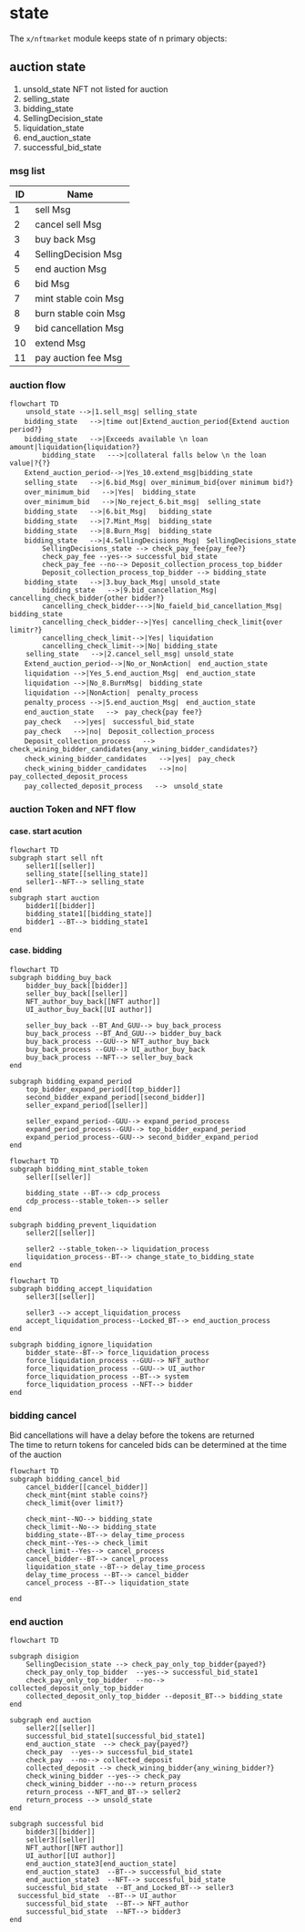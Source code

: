 # state

The `x/nftmarket` module keeps state of n primary objects:


## auction state
1. unsold_state
    NFT not listed for auction
1. selling_state
1. bidding_state
1. SellingDecision_state
1. liquidation_state
1. end_auction_state
1. successful_bid_state

### msg list 

|ID |Name                         |
|---|-----------------------------|
|1  |sell Msg                     |
|2  |cancel sell Msg              |
|3  |buy back Msg                 |
|4  |SellingDecision Msg          |
|5  |end auction Msg              |
|6  |bid Msg                      |
|7  |mint stable coin Msg         |
|8  |burn stable coin Msg         |
|9  |bid cancellation Msg         |
|10 |extend Msg                   |
|11 |pay auction fee Msg          |

### auction flow 
```mermaid
flowchart TD
    unsold_state -->|1.sell_msg| selling_state
　  bidding_state   -->|time out|Extend_auction_period{Extend auction period?}
　  bidding_state   -->|Exceeds available \n loan amount|liquidation{liquidation?}
		bidding_state   --->|collateral falls below \n the loan value|?{?}
　  Extend_auction_period-->|Yes_10.extend_msg|bidding_state
　  selling_state   -->|6.bid_Msg| over_minimum_bid{over minimum bid?}
　  over_minimum_bid   -->|Yes|	bidding_state
　  over_minimum_bid   -->|No_reject_6.bit_msg|	selling_state
　  bidding_state   -->|6.bit_Msg|	bidding_state
　  bidding_state   -->|7.Mint_Msg|	bidding_state
　  bidding_state   -->|8.Burn_Msg|	bidding_state
　  bidding_state   -->|4.SellingDecisions_Msg|　SellingDecisions_state
		SellingDecisions_state --> check_pay_fee{pay_fee?}
		check_pay_fee --yes--> successful_bid_state
		check_pay_fee --no--> Deposit_collection_process_top_bidder
		Deposit_collection_process_top_bidder --> bidding_state
　  bidding_state   -->|3.buy_back_Msg| unsold_state
		bidding_state   -->|9.bid_cancellation_Msg| cancelling_check_bidder{other bidder?}
		cancelling_check_bidder--->|No_faield_bid_cancellation_Msg| bidding_state
		cancelling_check_bidder-->|Yes| cancelling_check_limit{over limitr?}
		cancelling_check_limit-->|Yes| liquidation
		cancelling_check_limit-->|No| bidding_state
    selling_state   -->|2.cancel_sell_msg| unsold_state
　  Extend_auction_period-->|No_or_NonAction|　end_auction_state
　  liquidation -->|Yes_5.end_auction_Msg|　end_auction_state
　  liquidation -->|No_8.BurnMsg|　bidding_state
　  liquidation -->|NonAction|　penalty_process
　  penalty_process -->|5.end_auction_Msg|　end_auction_state
　  end_auction_state   -->　pay_check{pay fee?}
　  pay_check   -->|yes|　successful_bid_state
　  pay_check   -->|no|　Deposit_collection_process
　  Deposit_collection_process   -->　check_wining_bidder_candidates{any_wining_bidder_candidates?}
　  check_wining_bidder_candidates   -->|yes|　pay_check
　  check_wining_bidder_candidates   -->|no|　pay_collected_deposit_process
　  pay_collected_deposit_process   -->　unsold_state
```

### auction Token and NFT flow 
#### case. start acution
```mermaid
flowchart TD
subgraph start sell nft
	seller1[[seller]]
	selling_state[[selling_state]]
	seller1--NFT--> selling_state
end
subgraph start auction
	bidder1[[bidder]]
	bidding_state1[[bidding_state]]
	bidder1 --BT--> bidding_state1
end
```

#### case. bidding 
```mermaid
flowchart TD
subgraph bidding_buy_back
	bidder_buy_back[[bidder]]
	seller_buy_back[[seller]]
	NFT_author_buy_back[[NFT author]]
	UI_author_buy_back[[UI author]]

	seller_buy_back --BT_And_GUU--> buy_back_process
	buy_back_process --BT_And_GUU--> bidder_buy_back
	buy_back_process --GUU--> NFT_author_buy_back
	buy_back_process --GUU--> UI_author_buy_back
	buy_back_process --NFT--> seller_buy_back
end

subgraph bidding_expand_period
	top_bidder_expand_period[[top_bidder]]
	second_bidder_expand_period[[second_bidder]]
	seller_expand_period[[seller]]

	seller_expand_period--GUU--> expand_period_process
	expand_period_process--GUU--> top_bidder_expand_period
	expand_period_process--GUU--> second_bidder_expand_period
end
```

```mermaid
flowchart TD
subgraph bidding_mint_stable_token
	seller[[seller]]

	bidding_state --BT--> cdp_process
	cdp_process--stable_token--> seller
end

subgraph bidding_prevent_liquidation
	seller2[[seller]]

	seller2 --stable_token--> liquidation_process
	liquidation_process--BT--> change_state_to_bidding_state
end
```

```mermaid
flowchart TD
subgraph bidding_accept_liquidation
	seller3[[seller]]

	seller3 --> accept_liquidation_process
	accept_liquidation_process--Locked_BT--> end_auction_process
end

subgraph bidding_ignore_liquidation
	bidder_state--BT--> force_liquidation_process 
	force_liquidation_process --GUU--> NFT_author
	force_liquidation_process --GUU--> UI_author
	force_liquidation_process --BT--> system
	force_liquidation_process --NFT--> bidder
end
```

### bidding cancel 
Bid cancellations will have a delay before the tokens are returned  
The time to return tokens for canceled bids can be determined at the time of the auction  
```mermaid
flowchart TD
subgraph bidding_cancel_bid
	cancel_bidder[[cancel_bidder]]
	check_mint{mint stable coins?}
	check_limit{over limit?}

	check_mint--NO--> bidding_state
	check_limit--No--> bidding_state
	bidding_state--BT--> delay_time_process
	check_mint--Yes--> check_limit
	check_limit--Yes--> cancel_process
	cancel_bidder--BT--> cancel_process 
	liquidation_state --BT--> delay_time_process
	delay_time_process --BT--> cancel_bidder
	cancel_process --BT--> liquidation_state
	
end
```

### end auction 
```mermaid
flowchart TD

subgraph disigion
	SellingDecision_state --> check_pay_only_top_bidder{payed?}
	check_pay_only_top_bidder  --yes--> successful_bid_state1
	check_pay_only_top_bidder  --no--> collected_deposit_only_top_bidder
	collected_deposit_only_top_bidder --deposit_BT--> bidding_state
end

subgraph end auction
	seller2[[seller]]
	successful_bid_state1[successful_bid_state1]
	end_auction_state  --> check_pay{payed?}
	check_pay  --yes--> successful_bid_state1
	check_pay  --no--> collected_deposit
	collected_deposit --> check_wining_bidder{any_wining_bidder?}
	check_wining_bidder --yes--> check_pay
	check_wining_bidder --no--> return_process
	return_process --NFT_and_BT--> seller2
	return_process --> unsold_state
end

subgraph successful bid
	bidder3[[bidder]]
	seller3[[seller]]
	NFT_author[[NFT author]]
	UI_author[[UI author]]
	end_auction_state3[end_auction_state]
	end_auction_state3  --BT--> successful_bid_state
	end_auction_state3  --NFT--> successful_bid_state
	successful_bid_state  --BT_and_Locked_BT--> seller3
  successful_bid_state  --BT--> UI_author
	successful_bid_state  --BT--> NFT_author
	successful_bid_state  --NFT--> bidder3
end
```
